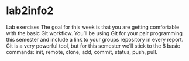 # lab2info2
Lab exercises
The goal for this week is that you are getting comfortable with the basic Git workflow. You’ll
be using Git for your pair programming this semester and include a link to your groups
repository in every report. Git is a very powerful tool, but for this semester we’ll stick to the 8
basic commands: init, remote, clone, add, commit, status, push, pull.
